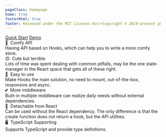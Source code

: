 ```yaml
---
pageClass: homepage
home: true
footerHtml: true
footer: Released under the MIT License.<br/>Copyright © 2019-present pmndrs<br/>Doc built & translated By DuCheng
---
```


<div>
  <div class='homepage-btn'>
    <a class='btn btn-primary' href='/doc/'>Quick Start</a>
    <a class='btn btn-normal' href='https://zustand-demo.pmnd.rs/'>Demo</a>
  </div>
  <div class='homepage-points'>
    <div class='homepage-points-card'>
      <div class='homepage-points-card-title'>🎉&nbsp;&nbsp;Comfy API</div>
      <div class='homepage-points-card-content'>
        Having API based on Hooks, which can help you to write a more comfy store.
      </div>
    </div>
    <div class='homepage-points-card'>
      <div class='homepage-points-card-title'>😍&nbsp;&nbsp;Cute but terrible</div>
      <div class='homepage-points-card-content'>
        Lots of time was spent dealing with common pitfalls, may be the one state-manager in the React space that gets all of these right.
      </div>
    </div>
    <div class='homepage-points-card'>
      <div class='homepage-points-card-title'>🎡&nbsp;&nbsp;Easy to use</div>
      <div class='homepage-points-card-content'>
        Make Hooks the main solution, no need to mount, out-of-the-box, responsive and async.
      </div>
    </div>
    <div class='homepage-points-card'>
      <div class='homepage-points-card-title'>💕&nbsp;&nbsp;More middleware</div>
      <div class='homepage-points-card-content'>
        Built-in multiple middleware can realize daily needs without external dependencies.
      </div>
    </div>
    <div class='homepage-points-card'>
      <div class='homepage-points-card-title'>🤚&nbsp;&nbsp;Detachable from React</div>
      <div class='homepage-points-card-content'>
        Can be used without the React dependency. The only difference is that the create function does not return a hook, but the API utilities.
      </div>
    </div>
    <div class='homepage-points-card'>
      <div class='homepage-points-card-title'>🖥️&nbsp;&nbsp;TypeScript Supporting</div>
      <div class='homepage-points-card-content'>
        Supports TypeScript and provide type definitions.
      </div>
    </div>
  </div>
</div>
